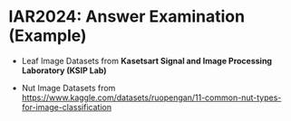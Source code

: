 # IAR2024: Answer Examination (Example)

* Leaf Image Datasets from **Kasetsart Signal and Image Processing Laboratory (KSIP Lab)**

* Nut Image Datasets from https://www.kaggle.com/datasets/ruopengan/11-common-nut-types-for-image-classification
